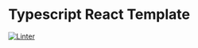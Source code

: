# Typescript React Template

[![Linter](https://github.com/meza/typescript-react-template/actions/workflows/lint.yml/badge.svg)](https://github.com/meza/typescript-react-template/actions/workflows/lint.yml)

